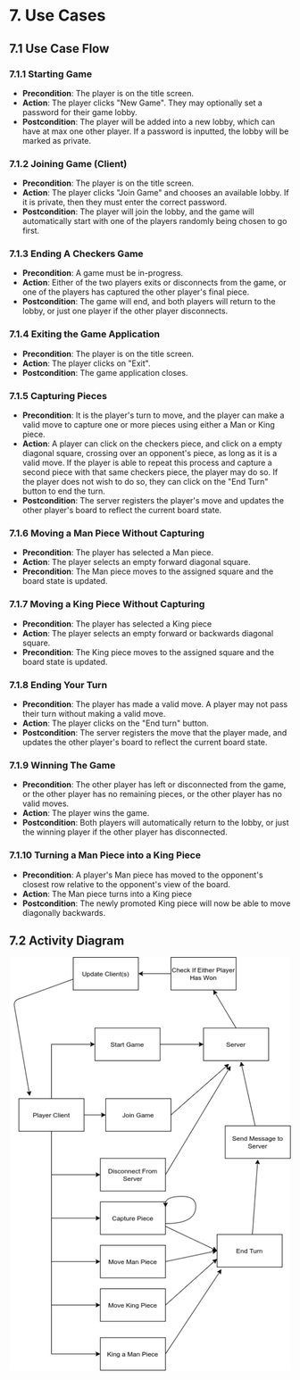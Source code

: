 



# 7. Use Cases



## 7.1 Use Case Flow




### 7.1.1 Starting Game 
* **Precondition**: The player is on the title screen.
* **Action**: The player clicks "New Game". They may optionally set a password for their game lobby.
* **Postcondition**: The player will be added into a new lobby, which can have at max one other
  player. If a password is inputted, the lobby will be marked as private.




### 7.1.2 Joining Game (Client)
* **Precondition**: The player is on the title screen.
* **Action**: The player clicks "Join Game" and chooses an available lobby. If it is private, then
  they must enter the correct password.
* **Postcondition**: The player will join the lobby, and the game will automatically start with one
  of the players randomly being chosen to go first.




### 7.1.3 Ending A Checkers Game
* **Precondition**: A game must be in-progress.
* **Action**: Either of the two players exits or disconnects from the game, or one of the players has captured the other
  player's final piece.
* **Postcondition**: The game will end, and both players will return to the lobby, or just one
  player if the other player disconnects.




### 7.1.4 Exiting the Game Application
* **Precondition**: The player is on the title screen.
* **Action**: The player clicks on "Exit".
* **Postcondition**: The game application closes.




### 7.1.5 Capturing Pieces
* **Precondition**: It is the player's turn to move, and the player can make a valid move to capture
  one or more pieces using either a Man or King piece.
* **Action**: A player can click on the checkers piece, and click on a empty diagonal square,
  crossing over an opponent's piece, as long as it is a valid move. If the player is able to repeat
  this process and capture a second piece with that same checkers piece, the player may do so. 
  If the player does not wish to do so, they can click on the "End Turn" button to end the turn. 
* **Postcondition**: The server registers the player's move and updates the other player's board to
  reflect the current board state.




### 7.1.6 Moving a Man Piece Without Capturing
* **Precondition**: The player has selected a Man piece.
* **Action**: The player selects an empty forward diagonal square.
* **Precondition**: The Man piece moves to the assigned square and the board state is updated.




### 7.1.7 Moving a King Piece Without Capturing
* **Precondition**: The player has selected a King piece
* **Action**: The player selects an empty forward or backwards diagonal square.
* **Precondition**: The King piece moves to the assigned square and the board state is updated.




### 7.1.8 Ending Your Turn
* **Precondition**: The player has made a valid move. A player may not pass their turn without
  making a valid move.
* **Action**: The player clicks on the "End turn" button.
* **Postcondition**: The server registers the move that the player made, and updates the other
  player's board to reflect the current board state.




### 7.1.9 Winning The Game
* **Precondition**: The other player has left or disconnected from the game, or the other player has
  no remaining pieces, or the other player has no valid moves.
* **Action**: The player wins the game.
* **Postcondition**: Both players will automatically return to the lobby, or just the winning player
  if the other player has disconnected.




### 7.1.10 Turning a Man Piece into a King Piece
* **Precondition**: A player's Man piece has moved to the opponent's closest row relative to
  the opponent's view of the board.
* **Action**: The Man piece turns into a King piece
* **Postcondition**: The newly promoted King piece will now be able to move diagonally backwards.




## 7.2 Activity Diagram

![Image of Activity Diagram](img/usecase-diagram.png)




